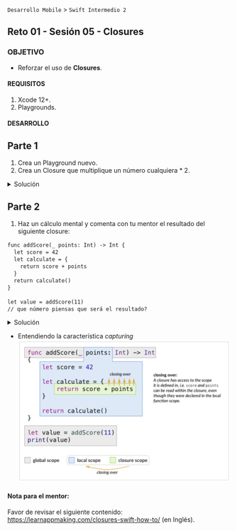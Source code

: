 `Desarrollo Mobile` > `Swift Intermedio 2`

## Reto 01 - Sesión 05 -	Closures

### OBJETIVO 

- Reforzar el uso de **Closures**.

#### REQUISITOS 

1. Xcode 12+.
2. Playgrounds.

#### DESARROLLO

## Parte 1

1. Crea un Playground nuevo.
2. Crea un Closure que multiplique un número cualquiera * 2.

<details>
	<summary>Solución</summary>
	<p> Se escribe esta constante dentro del playground </p>

```
let integerMultiplier = {
  $0 * 2
}

let number = integerMultiplier(10)
print(number) // imprime 20
```
</details>

## Parte 2

1. Haz un cálculo mental y comenta con tu mentor el resultado del siguiente closure:

```
func addScore(_ points: Int) -> Int {
  let score = 42
  let calculate = {
    return score + points
  }
  return calculate()
}

let value = addScore(11)
// que número piensas que será el resultado?

```

<details>
  <summary>Solución</summary>
  <p> El resultado es <b>53</b>, aquí la explicación</p>
  <p> 1. Se define la función addScore(_:) que regresará un score, basado en el parámetro points y el score "anterior" de 42 </p>
  <p> 2. Después dentro de la función se define el closure de calculate. Este simplemente agrega score y points y regresa el resultado. La función llama al closure con calculate()</p>
  <p> 3. Finalmente, la función addScore(_:) es llamada, asignándole un valor e imprimiendolo </p>
  <p> El closure calculate, captura ambos, score y points, Ninguna de esas variables están declaradas localmente dentro del closure, aunque el closure puede tomar los valores, eso es debido a la característica de capturing de un closure</p>
</details>

* Entendiendo la característica _capturing_
![](0.png)

#### Nota para el mentor:
Favor de revisar el siguiente contenido:
https://learnappmaking.com/closures-swift-how-to/ (en Inglés).